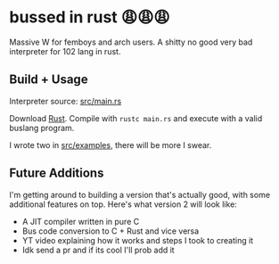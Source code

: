 bussed in rust 😩😩😩
============

Massive W for femboys and arch users.
A shitty no good very bad interpreter for 102 lang in rust.

## Build + Usage

Interpreter source: [src/main.rs](src/main.rs)

Download [Rust](https://www.rust-lang.org/tools/install).
Compile with `rustc main.rs` and execute with a valid buslang program.

I wrote two in [src/examples](src/examples), there will be more I swear.

## Future Additions

I'm getting around to building a version that's actually good,
with some additional features on top. Here's what version 2 will look like:

- A JIT compiler written in pure C
- Bus code conversion to C + Rust and vice versa
- YT video explaining how it works and steps I took to creating it
- Idk send a pr and if its cool I'll prob add it
